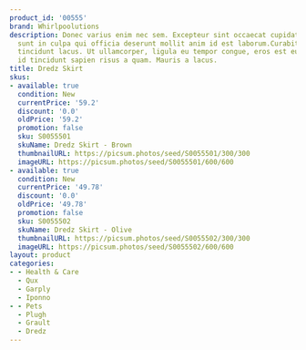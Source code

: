 ```yaml
---
product_id: '00555'
brand: Whirlpoolutions
description: Donec varius enim nec sem. Excepteur sint occaecat cupidatat non proident,
  sunt in culpa qui officia deserunt mollit anim id est laborum.Curabitur pretium
  tincidunt lacus. Ut ullamcorper, ligula eu tempor congue, eros est euismod turpis,
  id tincidunt sapien risus a quam. Mauris a lacus.
title: Dredz Skirt
skus:
- available: true
  condition: New
  currentPrice: '59.2'
  discount: '0.0'
  oldPrice: '59.2'
  promotion: false
  sku: S0055501
  skuName: Dredz Skirt - Brown
  thumbnailURL: https://picsum.photos/seed/S0055501/300/300
  imageURL: https://picsum.photos/seed/S0055501/600/600
- available: true
  condition: New
  currentPrice: '49.78'
  discount: '0.0'
  oldPrice: '49.78'
  promotion: false
  sku: S0055502
  skuName: Dredz Skirt - Olive
  thumbnailURL: https://picsum.photos/seed/S0055502/300/300
  imageURL: https://picsum.photos/seed/S0055502/600/600
layout: product
categories:
- - Health & Care
  - Qux
  - Garply
  - Iponno
- - Pets
  - Plugh
  - Grault
  - Dredz
---
```


